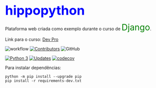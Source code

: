 **<span style="color:blue; font-size:3em;">hippopython</span>**

Plataforma web criada como exemplo durante o curso de <span style="color:green; font-size:2em;">Django</span>. 

Link para o curso: [Dev Pro](https://plataforma.dev.pro.br/)

![workflow](https://github.com/michel4lves/hippopython/actions/workflows/main.yml/badge.svg)
[![Contributors](https://img.shields.io/github/contributors/Michel4lves/hippopython.svg)](https://github.com/Michel4lves/hippopython/graphs/contributors)
![GitHub](https://img.shields.io/github/license/Michel4lves/hippopython)


[![Python 3](https://pyup.io/repos/github/Michel4lves/hippopython/python-3-shield.svg)](https://pyup.io/repos/github/Michel4lves/hippopython/)
[![Updates](https://pyup.io/repos/github/Michel4lves/hippopython/shield.svg)](https://pyup.io/repos/github/Michel4lves/hippopython/)
[![codecov](https://codecov.io/gh/Michel4lves/hippopython/branch/main/graph/badge.svg?token=oPaHj2OfZR)](https://codecov.io/gh/Michel4lves/hippopython)

Para instalar dependências:

    python -m pip install --upgrade pip
    pip install -r requirements-dev.txt

